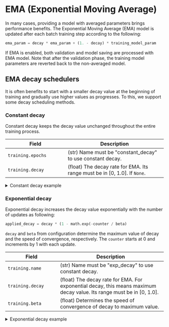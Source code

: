 # EMA (Exponential Moving Average)

In many cases, providing a model with averaged parameters brings performance benefits. The Exponential Moving Average (EMA) model is updated after each batch training step according to the following:

```python
ema_param = decay * ema_param + (1. - decay) * training_model_param
```

If EMA is enabled, both validation and model saving are processed with EMA model. Note that after the validation phase, the training model parameters are reverted back to the non-averaged model.

## EMA decay schedulers

It is often benefits to start with a smaller decay value at the beginning of training and gradually use higher values as progresses. To this, we support some decay scheduling methods.

### Constant decay

Constant decay keeps the decay value unchanged throughout the entire training process.

| Field <img width=200/> | Description |
|---|---|
| `training.epochs` | (str) Name must be "constant_decay" to use constant decay. |
| `training.decay` | (float) The decay rate for EMA. Its range must be in [0, 1.0]. If `None`. |

<details>
  <summary>Constant decay example</summary>
```yaml
training:
  ema:
    name: constant_decay
    decay: 0.9999
```
</details>

### Exponential decay

Exponential decay increases the decay value exponentially with the number of updates as following:

```python
applied_decay = decay * (1 - math.exp(-counter / beta)
```

`decay` and `beta` from configuration determine the maximum value of decay and the speed of convergence, respectively. The `counter` starts at 0 and increments by 1 with each update.

| Field <img width=200/> | Description |
|---|---|
| `training.name` | (str) Name must be "exp_decay" to use constant decay. |
| `training.decay` | (float) The decay rate for EMA. For exponential decay, this means maximum decay value. Its range must be in [0, 1.0]. |
| `training.beta` | (float) Determines the speed of convergence of decay to maximum value. |

<details>
  <summary>Exponential decay example</summary>
```yaml
training:
  ema:
    name: exp_decay
    decay: 0.9999
    beta: 100
```
</details>